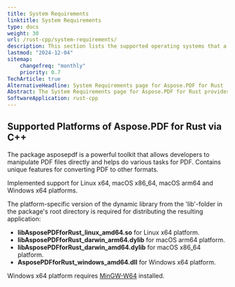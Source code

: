 ```yaml
---
title: System Requirements
linktitle: System Requirements
type: docs
weight: 30
url: /rust-cpp/system-requirements/
description: This section lists the supported operating systems that a developer needs to successfully work with Aspose.PDF for Rust.
lastmod: "2024-12-04"
sitemap:
    changefreq: "monthly"
    priority: 0.7
TechArticle: true
AlternativeHeadline: System Requirements page for Aspose.PDF for Rust
Abstract: The System Requirements page for Aspose.PDF for Rust provides the necessary details for setting up the library on various platforms. It outlines the required environment settings, such as the supported operating systems, system dependencies, and hardware configurations to ensure the library's successful installation and optimal performance. It also includes information about software prerequisites, like supported versions of Rust, and any additional configurations needed for running the library effectively on different systems. This information helps developers set up their development environment correctly.   
SoftwareApplication: rust-cpp 
---
```


## Supported Platforms of Aspose.PDF for Rust via C++

The package asposepdf is a powerful toolkit that allows developers to manipulate PDF files directly and helps do various tasks for PDF.
Contains unique features for converting PDF to other formats.

Implemented support for Linux x64, macOS x86_64, macOS arm64 and Windows x64 platforms.

The platform-specific version of the dynamic library from the 'lib'-folder in the package's root directory is required for distributing the resulting application:

- **libAsposePDFforRust_linux_amd64.so** for Linux x64 platform.
- **libAsposePDFforRust_darwin_arm64.dylib** for macOS arm64 platform.
- **libAsposePDFforRust_darwin_amd64.dylib** for macOS x86_64 platform.
- **AsposePDFforRust_windows_amd64.dll** for Windows x64 platform.

Windows x64 platform requires [MinGW-W64](https://www.mingw-w64.org/) installed.
